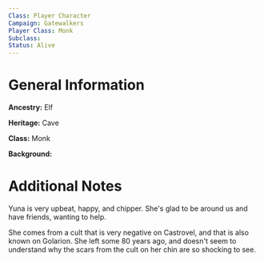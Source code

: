 ```yaml
---
Class: Player Character
Campaign: Gatewalkers
Player Class: Monk
Subclass: 
Status: Alive
---
```

# General Information
**Ancestry:** Elf

**Heritage:** Cave

**Class:** Monk

**Background:** 
# Additional Notes
Yuna is very upbeat, happy, and chipper. She's glad to be around us and have friends, wanting to help.

She comes from a cult that is very negative on Castrovel, and that is also known on Golarion. She left some 80 years ago, and doesn't seem to understand why the scars from the cult on her chin are so shocking to see.
